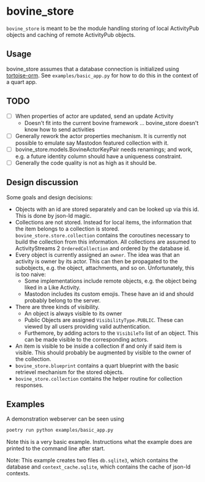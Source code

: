 # bovine_store

`bovine_store` is meant to be the module handling storing of
local ActivityPub objects and caching of remote ActivityPub
objects.

## Usage

bovine_store assumes that a database connection is initialized using [tortoise-orm](https://tortoise.github.io/). See `examples/basic_app.py` for how to do this in the context of a quart app.

## TODO

- [ ] When properties of actor are updated, send an update Activity
  - Doesn't fit into the current bovine framework ... bovine_store doesn't know how to send activities
- [ ] Generally rework the actor properties mechanism. It is currently not possible to emulate say Mastodon featured collection with it.
- [ ] bovine_store.models.BovineActorKeyPair needs renamings; and work, e.g. a future identity column should have a uniqueness constraint.
- [ ] Generally the code quality is not as high as it should be.

## Design discussion

Some goals and design decisions:

- Objects with an id are stored separately and can be looked up via this id. This is done by json-ld magic.
- Collections are not stored. Instead for local items, the information that the item belongs to a collection is stored. `bovine_store.store.collection` contains the coroutines necessary to build the collection from this information. All collections are assumed to ActivityStreams 2 `OrderedCollection` and ordered by the database id.
- Every object is currently assigned an `owner`. The idea was that an activity is owner by its actor. This can then be propagated to the subobjects, e.g. the object, attachments, and so on. Unfortunately, this is too naive:
  - Some implementations include remote objects, e.g. the object being liked in a Like Activity.
  - Mastodon includes its custom emojis. These have an id and should probably belong to the server.
- There are three kinds of visibility.
  - An object is always visible to its owner
  - Public Objects are assigned `VisibilityType.PUBLIC`. These can viewed by all users providing valid authentication.
  - Furthemore, by adding actors to the `VisibileTo` list of an object. This can be made visible to the corresponding actors.
- An item is visible to be inside a collection if and only if said item is visible. This should probably be augmented by visible to the owner of the collection.
- `bovine_store.blueprint` contains a quart blueprint with the basic retrievel mechanism for the stored objects.
- `bovine_store.collection` contains the helper routine for collection responses.

## Examples

A demonstration webserver can be seen using

```bash
poetry run python examples/basic_app.py
```

Note this is a very basic example. Instructions what the example does are
printed to the command line after start.

Note: This example creates two files `db.sqlite3`, which contains the
database and `context_cache.sqlite`, which contains the cache of json-ld
contexts.
